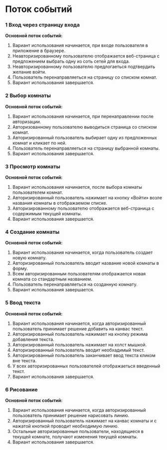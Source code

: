 # Поток событий
### 1 Вход через страницу входа
**Основной поток событий:**
1. Вариант использования начинается, при входе пользователя в приложение в браузере.
2. Неавторизированному пользователю отображается веб-страница с предложением выбрать одну из соть сетей для входа.
3. Неавторизированному пользователю предлогаеться подтвердить желание войти.
4. Пользователь перенаправляеться на страницу со списком комнат.
5. Вариант использования завершается.
### 2 Выбор комнаты
**Основной поток событий:**
1. Вариант использования начинается, при  перенаправлении после авторизации.
2. Авторизованному пользователю выводиться страница со списком комнат.
3. Авторизированный пользователь выбирает одну из предложенных комнат и кликает по ней.
4. Пользователь перенаправляеться на страницу выбранной комнаты.
5. Вариант использования завершается.
### 3 Просмотр комнаты
**Основной поток событий:**
1. Вариант использования начинается, после выбора комнаты пользователем комнат.
2. Авторизированный пользователь нажимает на кнопку «Войти» возле названия комнаты в отображаемом списке.
3. Авторизированному пользователю отображается веб-страница с содержимым текущей комнаты.
4. Вариант использования завершается.
### 4 Создание комнаты
**Основной поток событий:**
1. Вариант использования начинается, когда пользователь создает новую комнату.
2. Авторизированный пользователь вводит название новой комнаты в форму.
3. Всем авторизированным пользователям отображается новая комната со стандартным названием.
4. Пользователь перенаправляеться на созданную комнату.
4. Вариант использования завершается.
### 5 Ввод текста
**Основной поток событий:**
1. Вариант использования начинается, когда авторизированный пользователь принимает решение добавить на канвас текст.
2. Авторизированный пользователь нажимает на кнопку режима добавления текста.
3. Авторизированный пользователь нажимает на холст мышкой.
4. Авторизированный пользователь вводит необхадимый текст.
5. Авторизированный пользователь заканчивает ввод текста кликом вне текста.
6. У всех авторизированных пользователей отображаеться введенный текст.
7. Вариант использования завершается.
### 6 Рисование
**Основной поток событий:**
1. Вариант использования начинается, когда авторизированный пользователь принимает решение нарисовать линию.
2. Авторизированный пользователь нажимает на канвас комнаты и с нажатой кнопкой проводит необходимую линию.
3. Остальные авторизированные пользователи, находящиеся в текущей комнате, получают изменения текущей 
   комнаты.
4. Вариант использования завершается.